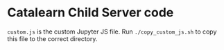 # Catalearn Child Server code

``custom.js`` is the custom Jupyter JS file. Run ``./copy_custom_js.sh`` to copy this file to the correct directory. 